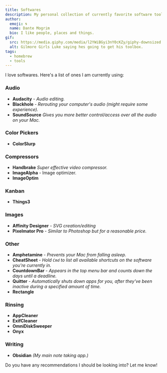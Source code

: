 ```yaml
---
title: Softwares
description: My personal collection of currently favorite software tools.
author:
  emoji: 🌀
  name: Dante Mogrim
  bio: I like people, places and things.
gif:
  src: https://media.giphy.com/media/l2YWiBGyi3nY0cKZy/giphy-downsized.gif
  alt: Gilmore Girls Luke saying hes going to get his toolbox.
tags:
  - homebrew
  - tools
---
```

I love softwares. Here's a list of ones I am currently using:

### Audio
- **Audacity** - _Audio editing._
- **Blackhole** - _Rerouting your computer's audio (might require some experience)._
- **SoundSource** _Gives you more better control/access over all the audio on your Mac._

### Color Pickers
- **ColorSlurp**

### Compressors
- **Handbrake** _Super effective video compressor._
- **ImageAlpha** - Image optimizer.
- **ImageOptim**

### Kanban
- **Things3**

### Images
- **Affinity Designer** - _SVG creation/editing_
- **Pixelmator Pro** - _Similar to Photoshop but for a reasonable price._

### Other
- **Amphetamine** - _Prevents your Mac from falling asleep._
- **CheatSheet** - _Hold `Cmd` to list all available shortcuts on the software you're currently in._
- **CountdownBar** - _Appears in the top menu bar and counts down the days until a deadline._
- **Quitter** - _Automatically shuts down apps for you, after they've been inactive during a specified amount of time._
- **Rectangle**

### Rinsing
- **AppCleaner**
- **ExifCleaner**
- **OmniDiskSweeper**
- **Onyx**

### Writing
- **Obsidian** _(My main note taking app.)_

Do you have any recommendations I should be looking into? Let me know!
